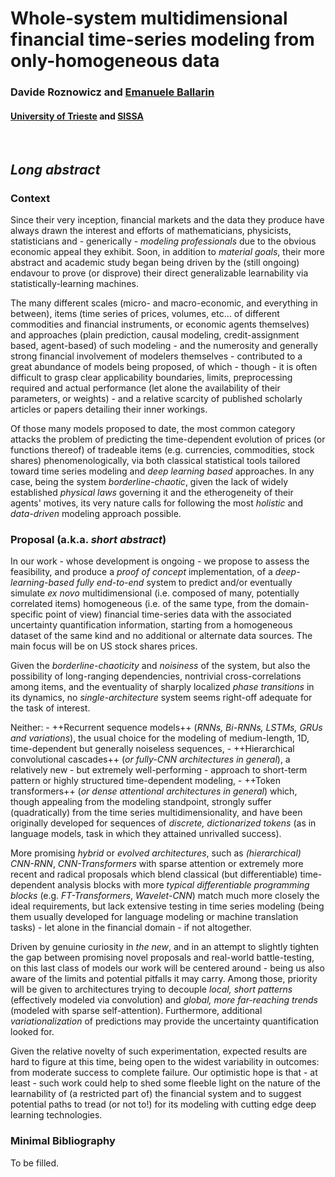 # Whole-system multidimensional financial time-series modeling from only-homogeneous data

### Davide Roznowicz and [Emanuele Ballarin](https://ballarin.cc)

#### [University of Trieste](https://units.it) and [SISSA](https://sissa.it)

</br>

## *Long abstract*

### Context

Since their very inception, financial markets and the data they produce have always drawn the interest and efforts of mathematicians, physicists, statisticians and - generically - *modeling professionals* due to the obvious economic appeal they exhibit. Soon, in addition to *material goals*, their more abstract and academic study began being driven by the (still ongoing) endavour to prove (or disprove) their direct generalizable learnability via statistically-learning machines.  

The many different scales (micro- and macro-economic, and everything in between), items (time series of prices, volumes, etc... of different commodities and financial instruments, or economic agents themselves) and approaches (plain prediction, causal modeling, credit-assignment based, agent-based) of such modeling - and the numerosity and generally strong financial involvement of modelers themselves - contributed to a great abundance of models being proposed, of which - though - it is often difficult to grasp clear applicability boundaries, limits, preprocessing required and actual performance (let alone the availability of their parameters, or weights) - and a relative scarcity of published scholarly articles or papers detailing their inner workings.  

Of those many models proposed to date, the most common category attacks the problem of predicting the time-dependent evolution of prices (or functions thereof) of tradeable items (e.g. currencies, commodities, stock shares) phenomenologically, via both classical statistical tools tailored toward time series modeling and *deep learning based* approaches. In any case, being the system *borderline-chaotic*, given the lack of widely established *physical laws* governing it and the etherogeneity of their agents' motives, its very nature calls for following the most *holistic* and *data-driven* modeling approach possible.

### Proposal (a.k.a. *short abstract*)

In our work - whose development is ongoing - we propose to assess the feasibility, and produce a *proof of concept* implementation, of a *deep-learning-based* *fully end-to-end* system to predict and/or eventually simulate *ex novo* multidimensional (i.e. composed of many, potentially correlated items) homogeneous (i.e. of the same type, from the domain-specific point of view) financial time-series data with the associated uncertainty quantification information, starting from a homogeneous dataset of the same kind and no additional or alternate data sources. The main focus will be on US stock shares prices.  

Given the *borderline-chaoticity* and *noisiness* of the system, but also the possibility of long-ranging dependencies, nontrivial cross-correlations among items, and the eventuality of sharply localized *phase transitions* in its dynamics, no *single-architecture* system seems right-off adequate for the task of interest.  

Neither:
    - ++Recurrent sequence models++ (*RNNs, Bi-RNNs, LSTMs, GRUs and variations*), the usual choice for the modeling of medium-length, 1D, time-dependent but generally noiseless sequences,
    - ++Hierarchical convolutional cascades++ (*or fully-CNN architectures in general*), a relatively new - but extremely well-performing - approach to short-term pattern or highly structured time-dependent modeling,
    - ++Token transformers++ (*or dense attentional architectures in general*) which, though appealing from the modeling standpoint, strongly suffer (quadratically) from the time series multidimensionality, and have been originally developed for sequences of *discrete, dictionarized tokens* (as in language models, task in which they attained unrivalled success).

More promising *hybrid* or *evolved architectures*, such as *(hierarchical) CNN-RNN*, *CNN-Transformers* with sparse attention or extremely more recent and radical proposals which blend classical (but differentiable) time-dependent analysis blocks with more *typical* *differentiable programming blocks* (e.g. *FT-Transformers*, *Wavelet-CNN*) match much more closely the ideal requirements, but lack extensive testing in time series modeling (being them usually developed for language modeling or machine translation tasks) - let alone in the financial domain - if not altogether.

Driven by genuine curiosity in *the new*, and in an attempt to slightly tighten the gap between promising novel proposals and real-world battle-testing, on this last class of models our work will be centered around - being us also aware of the limits and potential pitfalls it may carry. Among those, priority will be given to architectures trying to decouple *local, short patterns* (effectively modeled via convolution) and *global, more far-reaching trends* (modeled with sparse self-attention). Furthermore, additional *variationalization* of predictions may provide the uncertainty quantification looked for.  

Given the relative novelty of such experimentation, expected results are hard to figure at this time, being open to the widest variability in outcomes: from moderate success to complete failure. Our optimistic hope is that - at least - such work could help to shed some fleeble light on the nature of the learnability of (a restricted part of) the financial system and to suggest potential paths to tread (or not to!) for its modeling with cutting edge deep learning technologies.

### Minimal Bibliography

To be filled.
